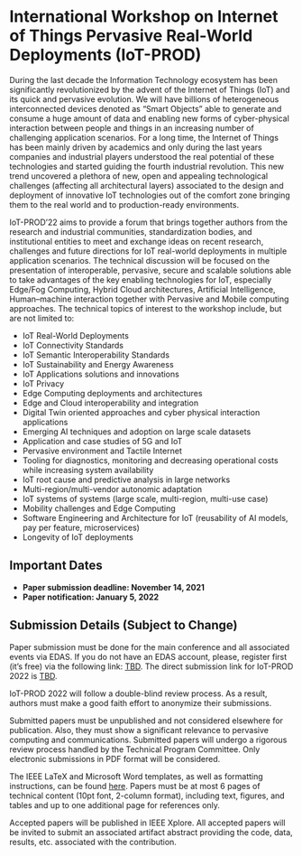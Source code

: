 # International Workshop on Internet of Things Pervasive Real-World Deployments (IoT-PROD)

During the last decade the Information Technology ecosystem has been significantly revolutionized by the advent of the Internet of Things (IoT) and its quick and pervasive evolution. We will have billions of heterogeneous interconnected devices denoted as “Smart Objects” able to generate and consume a huge amount of data and enabling new forms of cyber-physical interaction between people and things in an increasing number of challenging application scenarios. For a long time, the Internet of Things has been mainly driven by academics and only during the last years companies and industrial players understood the real potential of these technologies and started guiding the fourth industrial revolution. This new trend uncovered a plethora of new, open and appealing technological challenges (affecting all architectural layers) associated to the design and deployment of innovative IoT technologies out of the comfort zone bringing them to the real world and to production-ready environments.

IoT-PROD’22 aims to provide a forum that brings together authors from the research and industrial communities, standardization bodies, and institutional entities to meet and exchange ideas on recent research, challenges and future directions for IoT real-world deployments in multiple application scenarios. The technical discussion will be focused on the presentation of interoperable, pervasive, secure and scalable solutions able to take advantages of the key enabling technologies for IoT, especially Edge/Fog Computing, Hybrid Cloud architectures, Artificial Intelligence, Human–machine interaction together with Pervasive and Mobile computing approaches. The technical topics of interest to the workshop include, but are not limited to:

* IoT Real-World Deployments
* IoT Connectivity Standards
* IoT Semantic Interoperability Standards
* IoT Sustainability and Energy Awareness
* IoT Applications solutions and innovations
* IoT Privacy
* Edge Computing deployments and architectures
* Edge and Cloud interoperability and integration
* Digital Twin oriented approaches and cyber physical interaction applications
* Emerging AI techniques and adoption on large scale datasets
* Application and case studies of 5G and IoT
* Pervasive environment and Tactile Internet
* Tooling for diagnostics, monitoring and decreasing operational costs while increasing system availability
* IoT root cause and predictive analysis in large networks
* Multi-region/multi-vendor autonomic adaptation
* IoT systems of systems (large scale, multi-region, multi-use case)
* Mobility challenges and Edge Computing
* Software Engineering and Architecture for IoT (reusability of AI models, pay per feature, microservices)
* Longevity of IoT deployments

## Important Dates
* **Paper submission deadline: November 14, 2021**
* **Paper notification: January 5, 2022**

## Submission Details (Subject to Change)
Paper submission must be done for the main conference and all associated events via EDAS. If you do not have an EDAS account, please, register first (it’s free) via the following link: [TBD](). The direct submission link for IoT-PROD 2022 is [TBD]().

IoT-PROD 2022 will follow a double-blind review process. As a result, authors must make a good faith effort to anonymize their submissions.

Submitted papers must be unpublished and not considered elsewhere for publication. Also, they must show a significant relevance to pervasive computing and communications. Submitted papers will undergo a rigorous review process handled by the Technical Program Committee. Only electronic submissions in PDF format will be considered.

The IEEE LaTeX and Microsoft Word templates, as well as formatting instructions, can be found [here](https://www.ieee.org/conferences/publishing/templates.html). Papers must be at most 6 pages of technical content (10pt font, 2-column format), including text, figures, and tables and up to one additional page for references only.

Accepted papers will be published in IEEE Xplore. All accepted papers will be invited to submit an associated artifact abstract providing the code, data, results, etc. associated with the contribution.
